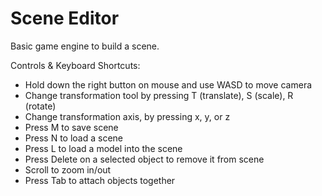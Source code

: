 # Scene Editor

Basic game engine to build a scene.

Controls & Keyboard Shortcuts:

- Hold down the right button on mouse and use WASD to move camera
- Change transformation tool by pressing T (translate), S (scale), R (rotate)
- Change transformation axis, by pressing x, y, or z
- Press M to save scene
- Press N to load a scene
- Press L to load a model into the scene
- Press Delete on a selected object to remove it from scene
- Scroll to zoom in/out
- Press Tab to attach objects together
